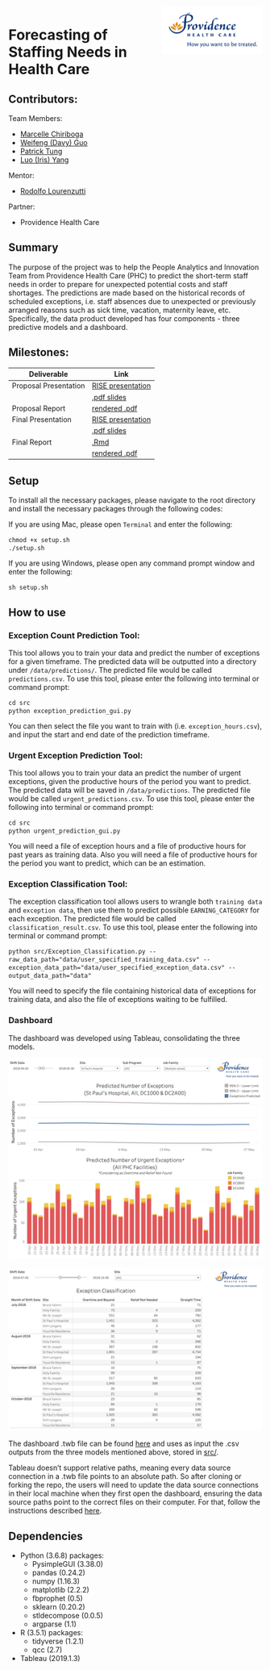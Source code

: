 <img align="right" width="200" src="doc/img/phc_logo.png">

# Forecasting of Staffing Needs in Health Care

## Contributors:

Team Members:
- [Marcelle Chiriboga](https://github.com/mchiriboga)
- [Weifeng (Davy) Guo](https://github.com/DavyGuo)
- [Patrick Tung](https://github.com/tungpatrick)
- [Luo (Iris) Yang](https://github.com/lyiris22)

Mentor:
- [Rodolfo Lourenzutti](https://github.com/Lourenzutti)

Partner:

- Providence Health Care


## Summary

The purpose of the project was to help the People Analytics and Innovation Team from Providence Health Care (PHC) to predict the short-term staff needs in order to prepare for unexpected potential costs and staff shortages. The predictions are made based on the historical records of scheduled exceptions, i.e. staff absences due to unexpected or previously arranged reasons such as sick time, vacation, maternity leave, etc. Specifically, the data product developed has four components - three predictive models and a dashboard.

## Milestones:
 |Deliverable|Link|
 |---|---|
 |Proposal Presentation|[RISE presentation](https://github.com/mchiriboga/Forecasting-of-Staffing-Needs-in-Health-Care/blob/master/doc/1.Proposal_Presentation.ipynb)|
 ||[.pdf slides](https://github.com/mchiriboga/Forecasting-of-Staffing-Needs-in-Health-Care/blob/master/doc/2.Proposal_Presentation.pdf)|
 | Proposal Report |[rendered .pdf](https://github.com/mchiriboga/Forecasting-of-Staffing-Needs-in-Health-Care/blob/master/doc/4.Proposal_Report.pdf)|
 |Final Presentation|[RISE presentation](https://github.com/mchiriboga/Forecasting-of-Staffing-Needs-in-Health-Care/blob/master/doc/5.Final_Presentation_slides.ipynb)|
 ||[.pdf slides](https://github.com/mchiriboga/Forecasting-of-Staffing-Needs-in-Health-Care/blob/master/doc/6.Final_Presentation.pdf)|
 |Final Report|[.Rmd](https://github.com/mchiriboga/Forecasting-of-Staffing-Needs-in-Health-Care/blob/master/doc/7.Final_Report.Rmd)|
 ||[rendered .pdf](https://github.com/mchiriboga/Forecasting-of-Staffing-Needs-in-Health-Care/blob/master/doc/8.Final_Report.pdf)|

## Setup
To install all the necessary packages, please navigate to the root directory and install the necessary packages through the following codes:

If you are using Mac, please open `Terminal` and enter the following:
```
chmod +x setup.sh
./setup.sh
```

If you are using Windows, please open any command prompt window and enter the following:
```
sh setup.sh
```

## How to use

### Exception Count Prediction Tool:
This tool allows you to train your data and predict the number of exceptions for a given timeframe. The predicted data will be outputted into a directory under `/data/predictions/`. The predicted file would be called `predictions.csv`. To use this tool, please enter the following into terminal or command prompt:

```
cd src
python exception_prediction_gui.py
```
You can then select the file you want to train with (i.e. `exception_hours.csv`), and input the start and end date of the prediction timeframe.

### Urgent Exception Prediction Tool:
This tool allows you to train your data an predict the number of urgent exceptions, given the productive hours of the period you want to predict. The predicted data will be saved in `/data/predictions`. The predicted file would be called `urgent_predictions.csv`. To use this tool, please enter the following into terminal or command prompt:

```
cd src
python urgent_prediction_gui.py
```

You will need a file of exception hours and a file of productive hours for past years as training data. Also you will need a file of productive hours for the period you want to predict, which can be an estimation.

### Exception Classification Tool:

The exception classification tool allows users to wrangle both `training data` and `exception data`, then use them to predict possible `EARNING_CATEGORY` for each exception. The predicted file would be called `classification_result.csv`. To use this tool, please enter the following into terminal or command prompt:

```
python src/Exception_Classification.py --raw_data_path="data/user_specified_training_data.csv" --exception_data_path="data/user_specified_exception_data.csv" --output_data_path="data"
```

You will need to specify the file containing historical data of exceptions for training data, and also the file of exceptions waiting to be fulfilled.

### Dashboard

The dashboard was developed using Tableau, consolidating the three models.

![](imgs/dashboard_predictions.png)

![](imgs/dashboard_classification.png)

The dashboard .twb file can be found [here](https://github.com/mchiriboga/Forecasting-of-Staffing-Needs-in-Health-Care/blob/master/src/phc_dashboard.twb) and uses as input the .csv outputs from the three models mentioned above, stored in [src/](https://github.com/mchiriboga/Forecasting-of-Staffing-Needs-in-Health-Care/tree/master/src).

Tableau doesn’t support relative paths, meaning every data source connection in a .twb file points to an absolute path. So after cloning or forking the repo, the users will need to update the data source connections in their local machine when they first open the dashboard, ensuring the data source paths point to the correct files on their computer. For that, follow the instructions described [here](https://onlinehelp.tableau.com/current/pro/desktop/en-us/connect_basic_replace.htm).

## Dependencies

- Python (3.6.8) packages:
  - PysimpleGUI (3.38.0)
  - pandas (0.24.2)
  - numpy (1.16.3)
  - matplotlib (2.2.2)
  - fbprophet (0.5)
  - sklearn (0.20.2)
  - stldecompose (0.0.5)
  - argparse (1.1)
- R (3.5.1) packages:
  - tidyverse (1.2.1)
  - qcc (2.7)
- Tableau (2019.1.3)
